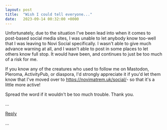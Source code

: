 ```yaml
---
layout: post
title:  "Wish I could tell everyone..."
date:   2023-09-14 00:32:00 +0000
---
```


Unfortunately, due to the situation I've been lead into when it comes to post-based social media sites, I was unable to let anybody know too-well that I was leaving to Novi Social specifically. I wasn't able to give much advance warning at all, and I wasn't able to post in some places to let others know full stop. It would  have been, and continues to just be too much of a risk for me.

If you know any of the creatures who used to follow me on Mastodon, Pleroma, ActivityPub, or diaspora, I'd strongly appreciate it if you'd let them know that I've moved over to <a href="https://novimatrem.uk/social/" target="_blank">https://novimatrem.uk/social/</a>- so that it's a little more active!

Spread the word if it wouldn't be too much trouble. Thank you.

...

<a href="mailto:TheNovimatrem@protonmail.ch?subject=RE%3A%20Social%20post%20-%20Wish%20I%20could%20tell%20everyone...">Reply</a>

...


